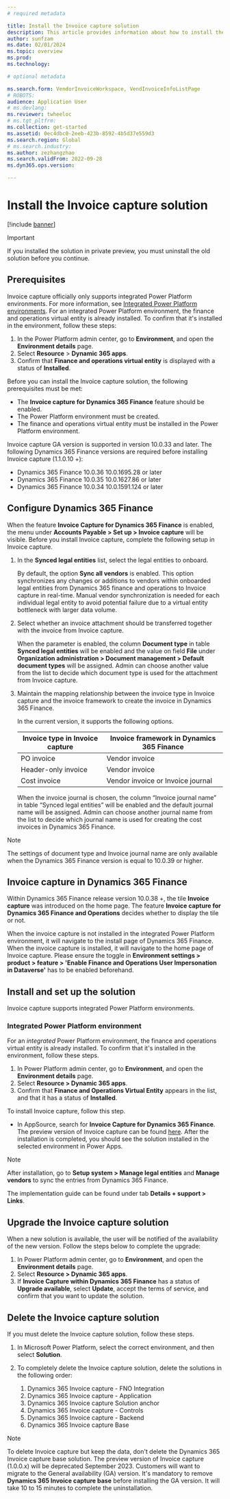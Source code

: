 ```yaml
---
# required metadata

title: Install the Invoice capture solution
description: This article provides information about how to install the Invoice capture solution and integrate it with Microsoft Dynamics 365 Finance.
author: sunfzam
ms.date: 02/01/2024
ms.topic: overview
ms.prod: 
ms.technology: 

# optional metadata

ms.search.form: VendorInvoiceWorkspace, VendInvoiceInfoListPage
# ROBOTS: 
audience: Application User
# ms.devlang: 
ms.reviewer: twheeloc
# ms.tgt_pltfrm: 
ms.collection: get-started
ms.assetid: 0ec4dbc0-2eeb-423b-8592-4b5d37e559d3
ms.search.region: Global
# ms.search.industry: 
ms.author: zezhangzhao
ms.search.validFrom: 2022-09-28
ms.dyn365.ops.version: 

---
```


# Install the Invoice capture solution

[!include [banner](../includes/banner.md)]

> [!IMPORTANT]
> If you installed the solution in private preview, you must uninstall the old solution before you continue.

## Prerequisites

Invoice capture officially only supports integrated Power Platform environments. For more information, see [Integrated Power Platform environments](../../fin-ops-core/dev-itpro/power-platform/enable-power-platform-integration.md). 
For an integrated Power Platform environment, the finance and operations virtual entity is already installed. To confirm that it's installed in the environment, follow these steps:
1.	In the Power Platform admin center, go to **Environment**, and open the **Environment details** page.
2.	Select **Resource** > **Dynamic 365 apps**.
3.	Confirm that **Finance and operations virtual entity** is displayed with a status of **Installed**.

Before you can install the Invoice capture solution, the following prerequisites must be met:

- The **Invoice capture for Dynamics 365 Finance** feature should be enabled.
- The Power Platform environment must be created.
- The finance and operations virtual entity must be installed in the Power Platform environment.

Invoice capture GA version is supported in version 10.0.33 and later. The following Dynamics 365 Finance versions are required before installing Invoice capture (1.1.0.10 +):
- Dynamics 365 Finance 10.0.36 10.0.1695.28 or later
- Dynamics 365 Finance 10.0.35 10.0.1627.86 or later
- Dynamics 365 Finance 10.0.34 10.0.1591.124 or later

## Configure Dynamics 365 Finance
When the feature **Invoice Capture for Dynamics 365 Finance** is enabled, the menu under **Accounts Payable \> Set up \> Invoice capture** will be visible. 
Before you install Invoice capture, complete the following setup in Invoice capture.

1. In the **Synced legal entities** list, select the legal entities to onboard.

   By default, the option **Sync all vendors** is enabled. This option synchronizes any changes or additions to vendors within onboarded legal entities from Dynamics 365 finance and operations to Invoice capture in real-time. Manual vendor synchronization is needed for each individual legal entity to avoid potential failure due to a virtual entity bottleneck with larger data volume.
   
3. Select whether an invoice attachment should be transferred together with the invoice from Invoice capture.

   When the parameter is enabled, the column **Document type** in table **Synced legal entities** will be enabled and the value on field **File** under **Organization administration > Document management > Default document types** will be assigned. Admin can choose another value    from the list to decide which document type is used for the attachment from Invoice capture. 
   
5. Maintain the mapping relationship between the invoice type in Invoice capture and the invoice framework to create the invoice in Dynamics 365 Finance.

    In the current version, it supports the following options.

    | Invoice type in Invoice capture | Invoice framework in Dynamics 365 Finance |
    |------|---------|
    | PO invoice | Vendor invoice |
    | Header-only invoice | Vendor invoice |
    | Cost invoice | Vendor invoice or Invoice journal |

   When the invoice journal is chosen, the column “Invoice journal name” in table “Synced legal entities” will be enabled and the default journal name will be assigned. Admin can choose another journal name from the list to decide which journal name is used for creating the cost    invoices in Dynamics 365 Finance.
   
> [!NOTE]
> The settings of document type and Invoice journal name are only available when the Dynamics 365 Finance version is equal to 10.0.39 or higher.


## Invoice capture in Dynamics 365 Finance
Within Dynamics 365 Finance release version 10.0.38 +, the tile **Invoice capture** was introduced on the home page. The feature **Invoice capture for Dynamics 365 Finance and Operations** decides whether to display the tile or not. 

When the invoice capture is not installed in the integrated Power Platform environment, it will navigate to the install page of Dynamics 365 Finance. 
When the invoice capture is installed, it will navigate to the home page of Invoice capture. Please ensure the toggle in **Environment settings \> product \> feature \> 'Enable Finance and Operations User Impersonation in Dataverse'** has to be enabled beforehand.


   
## Install and set up the solution

Invoice capture supports integrated Power Platform environments.

### Integrated Power Platform environment

For an *integrated* Power Platform environment, the finance and operations virtual entity is already installed. To confirm that it's installed in the environment, follow these steps.

1. In Power Platform admin center, go to **Environment**, and open the **Environment details** page.
2. Select **Resource \> Dynamic 365 apps**.
3. Confirm that **Finance and Operations Virtual Entity** appears in the list, and that it has a status of **Installed**.

To install Invoice capture, follow this step.

- In AppSource, search for **Invoice Capture for Dynamics 365 Finance**. The preview version of Invoice capture can be found [here](https://appsource.microsoft.com/en-us/product/dynamics-365/mscrm.dynamics365-fno-invoice-capture-preview?flightCodes=15e3cf87e5e04ac5872c702deb9f7ae7). After the installation is completed, you should see the solution installed in the selected environment in Power Apps.

> [!NOTE]
> After installation, go to **Setup system \> Manage legal entities** and **Manage vendors** to sync the entries from Dynamics 365 Finance.
> 
> The implementation guide can be found under tab **Details + support > Links**. 

## Upgrade the Invoice capture solution
When a new solution is available, the user will be notified of the availability of the new version. Follow the steps below to complete the upgrade:

1. In Power Platform admin center, go to **Environment**, and open the **Environment details** page.
2. Select **Resource \> Dynamic 365 apps**.
3. If **Invoice Capture within Dynamics 365 Finance** has a status of **Upgrade available**, select **Update**, accept the terms of service, and confirm that you want to update the solution.

## Delete the Invoice capture solution

If you must delete the Invoice capture solution, follow these steps.

1. In Microsoft Power Platform, select the correct environment, and then select **Solution**.
2. To completely delete the Invoice capture solution, delete the solutions in the following order:

    1. Dynamics 365 Invoice capture - FNO Integration
    2. Dynamics 365 Invoice capture - Application
    3. Dynamics 365 Invoice capture Solution anchor
    4. Dynamics 365 Invoice capture - Controls
    5. Dynamics 365 Invoice capture - Backend
    6. Dynamics 365 Invoice capture Base

> [!NOTE]
> To delete Invoice capture but keep the data, don't delete the Dynamics 365 Invoice capture base solution.
> The preview version of Invoice capture (1.0.0.x) will be deprecated September 2023. Customers will want to migrate to the General availability (GA) version. It's mandatory to remove **Dynamics 365 Invoice capture base** before installing the GA version. It will take 10 to 15 minutes to complete the uninstallation. 

